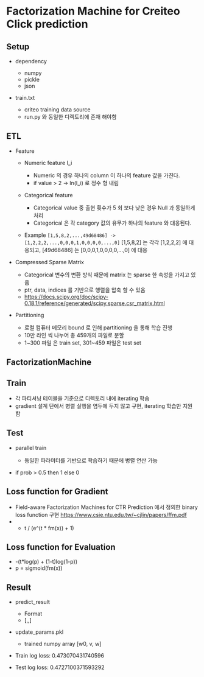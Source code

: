 # Factorization Machine for Creiteo Click prediction

## Setup

- dependency
  - numpy
  - pickle
  - json

- train.txt
  - criteo training data source
  - run.py 와 동일한 디렉토리에 존재 해야함


## ETL
- Feature
    - Numeric feature I_i
      - Numeric 의 경우 하나의 column 이 하나의 feature 값을 가진다.
      - if value > 2 -> ln(I_i) 로 정수 형 내림

    - Categorical feature
      - Categorical value 중 출현 횟수가 5 회 보다 낮은 경우 Null 과 동일하게 처리
      - Categorical 은 각 category 값의 유무가 하나의 feature 와 대응된다.

    - Example
 ```[1,5,8,2,...,49d68486] -> [1,2,2,2,...,0,0,0,1,0,0,0,0,...,0]```
 [1,5,8,2] 는 각각 [1,2,2,2] 에 대응되고, [49d68486] 는 [0,0,0,1,0,0,0,0,...,0] 에 대응

- Compressed Sparse Matrix
  - Categorical 변수의 변환 방식 때문에 matrix 는 sparse 한 속성을 가지고 있음
  - ptr, data, indices 를 기반으로 행렬을 압축 할 수 있음
  - https://docs.scipy.org/doc/scipy-0.18.1/reference/generated/scipy.sparse.csr_matrix.html

- Partitioning
  - 로컬 컴퓨터 메모리 bound 로 인해  partitioning 을 통해 학습 진행
  - 10만 라인 씩 나누어 총 459개의 파일로 분할
  - 1~300 파일 은 train set, 301~459 파일은 test set


## FactorizationMachine

## Train
- 각 파티셔닝 테이블을 기준으로 디렉토리 내에 iterating 학습
- gradient 설계 단에서 병렬 실행을 염두에 두지 않고 구현, iterating 학습만 지원 함


## Test
- parallel train
  - 동일한 파라미터를 기반으로 학습하기 때문에 병렬 연산 가능

- if prob > 0.5 then 1 else 0

## Loss function for Gradient
-  Field-aware Factorization Machines for CTR Prediction 에서 정의한 binary loss function 구현
    https://www.csie.ntu.edu.tw/~cjlin/papers/ffm.pdf
- - t / (e^(t * fm(x)) + 1)


## Loss function for Evaluation
- -(t*log(p) + (1-t)log(1-p))
- p = sigmoid(fm(x))


## Result

- predict_result
  - Format
   - [<Line Number>,<Predicted Label>,<Predicted Probability>]

- update_params.pkl
  - trained numpy array [w0, v, w]

- Train log loss: 0.473070431740596
- Test log loss: 0.4727100371593292